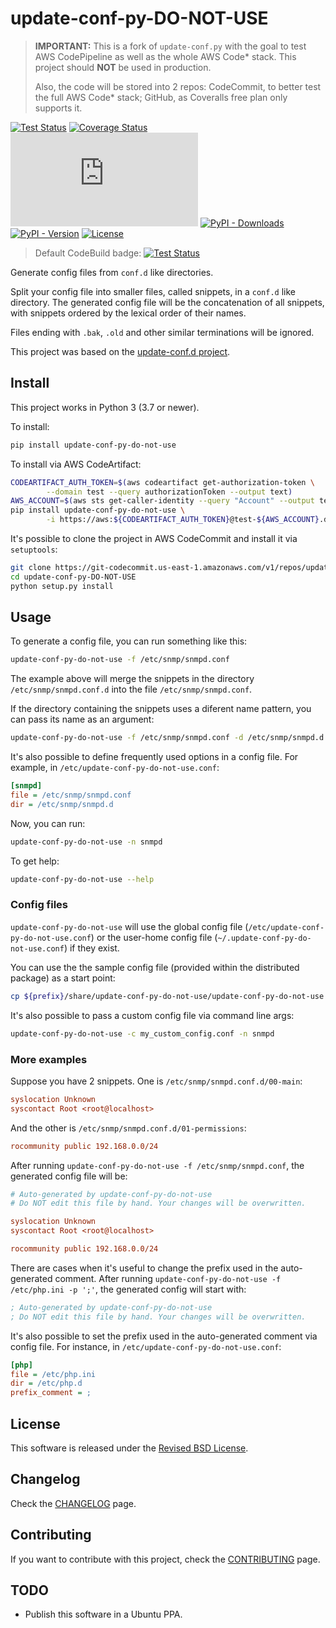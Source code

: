 update-conf-py-DO-NOT-USE
=========================

> **IMPORTANT:** This is a fork of `update-conf.py` with the goal to test AWS CodePipeline as well as the whole AWS Code\* stack. This project should **NOT** be used in production.
>
> Also, the code will be stored into 2 repos: CodeCommit, to better test the full AWS Code\* stack; GitHub, as Coveralls free plan only supports it.

[![Test Status](https://img.shields.io/endpoint?label=tests&logo=amazonaws&url=https%3A%2F%2Fkpa3zv4xkp3bpxpanhpwly7keu0rxzcd.lambda-url.us-east-1.on.aws%2Fupdate-conf-py-DO-NOT-USE-tests)](https://us-east-1.console.aws.amazon.com/codesuite/codebuild/projects/update-conf-py-DO-NOT-USE-tests/)
[![Coverage Status](https://img.shields.io/coveralls/github/rarylson/update-conf-py-DO-NOT-USE/master?logo=coveralls)](https://coveralls.io/github/rarylson/update-conf-py-DO-NOT-USE)
[![PyPI - Python](https://img.shields.io/pypi/pyversions/update-conf.py?logo=python&logoColor=white)](https://pypi.python.org/pypi/update-conf.py/)
[![PyPI - Downloads](https://img.shields.io/pypi/dm/update-conf.py.svg)](https://pypi.python.org/pypi/update-conf.py/)
[![PyPI - Version](https://img.shields.io/pypi/v/update-conf.py.svg)](https://pypi.python.org/pypi/update-conf.py/)
[![License](https://img.shields.io/pypi/l/update-conf.py.svg)](LICENSE)

> Default CodeBuild badge: [![Test Status](https://codebuild.us-east-1.amazonaws.com/badges?uuid=eyJlbmNyeXB0ZWREYXRhIjoiOWZsM0ZQeXEwTWtXd3dIc3cyVFZBcFducUE3NVgrODduT21lMTRrUzMzRXJuQTFrS1oxd1pNcmZhalZscDFWSS9KNHFMQjNDSGdaUWJ1WDA5Vm44VzFnPSIsIml2UGFyYW1ldGVyU3BlYyI6Img0VkhSNlVkOG1HZUIrMGEiLCJtYXRlcmlhbFNldFNlcmlhbCI6MX0%3D&branch=master)](https://us-east-1.console.aws.amazon.com/codesuite/codebuild/projects/update-conf-py-DO-NOT-USE-tests/)

Generate config files from `conf.d` like directories.

Split your config file into smaller files, called snippets, in a `conf.d` like directory. The generated config file will be the concatenation of all snippets, with snippets ordered by the lexical order of their names.

Files ending with `.bak`, `.old` and other similar terminations will be ignored.

This project was based on the [update-conf.d project](https://github.com/Atha/update-conf.d).

Install
-------

This project works in Python 3 (3.7 or newer).

To install:

```bash
pip install update-conf-py-do-not-use
```

To install via AWS CodeArtifact:

```bash
CODEARTIFACT_AUTH_TOKEN=$(aws codeartifact get-authorization-token \
        --domain test --query authorizationToken --output text)
AWS_ACCOUNT=$(aws sts get-caller-identity --query "Account" --output text)
pip install update-conf-py-do-not-use \
        -i https://aws:${CODEARTIFACT_AUTH_TOKEN}@test-${AWS_ACCOUNT}.d.codeartifact.us-east-1.amazonaws.com/pypi/pypi/simple/
```

It's possible to clone the project in AWS CodeCommit and install it via `setuptools`:

```bash
git clone https://git-codecommit.us-east-1.amazonaws.com/v1/repos/update-conf-py-DO-NOT-USE
cd update-conf-py-DO-NOT-USE
python setup.py install
```

Usage
-----

To generate a config file, you can run something like this:

```bash
update-conf-py-do-not-use -f /etc/snmp/snmpd.conf
```

The example above will merge the snippets in the directory `/etc/snmp/snmpd.conf.d` into the file `/etc/snmp/snmpd.conf`.

If the directory containing the snippets uses a diferent name pattern, you can pass its name as an argument:

```bash
update-conf-py-do-not-use -f /etc/snmp/snmpd.conf -d /etc/snmp/snmpd.d
```

It's also possible to define frequently used options in a config file. For example, in `/etc/update-conf-py-do-not-use.conf`:

```ini
[snmpd]
file = /etc/snmp/snmpd.conf
dir = /etc/snmp/snmpd.d
```

Now, you can run:

```bash
update-conf-py-do-not-use -n snmpd
```

To get help:

```bash
update-conf-py-do-not-use --help
```

### Config files

`update-conf-py-do-not-use` will use the global config file (`/etc/update-conf-py-do-not-use.conf`) or the user-home config file (`~/.update-conf-py-do-not-use.conf`) if they exist.

You can use the the sample config file (provided within the distributed package) as a start point:

```bash
cp ${prefix}/share/update-conf-py-do-not-use/update-conf-py-do-not-use.conf /etc/update-conf-py-do-not-use.conf
```

It's also possible to pass a custom config file via command line args:

```bash
update-conf-py-do-not-use -c my_custom_config.conf -n snmpd
```

### More examples

Suppose you have 2 snippets. One is `/etc/snmp/snmpd.conf.d/00-main`:

```ini
syslocation Unknown
syscontact Root <root@localhost>
```

And the other is `/etc/snmp/snmpd.conf.d/01-permissions`:

```ini
rocommunity public 192.168.0.0/24
```

After running `update-conf-py-do-not-use -f /etc/snmp/snmpd.conf`, the generated config file will be:

```ini
# Auto-generated by update-conf-py-do-not-use
# Do NOT edit this file by hand. Your changes will be overwritten.

syslocation Unknown
syscontact Root <root@localhost>

rocommunity public 192.168.0.0/24
```

There are cases when it's useful to change the prefix used in the auto-generated comment. After running `update-conf-py-do-not-use -f /etc/php.ini -p ';'`, the generated config will start with:

```ini
; Auto-generated by update-conf-py-do-not-use
; Do NOT edit this file by hand. Your changes will be overwritten.
```

It's also possible to set the prefix used in the auto-generated comment via config file. For instance, in `/etc/update-conf-py-do-not-use.conf`:

```ini
[php]
file = /etc/php.ini
dir = /etc/php.d
prefix_comment = ;
```

License
-------

This software is released under the [Revised BSD License](LICENSE).

Changelog
---------

Check the [CHANGELOG](CHANGELOG.md) page.

Contributing
------------

If you want to contribute with this project, check the [CONTRIBUTING](CONTRIBUTING.md) page.

TODO
----

- Publish this software in a Ubuntu PPA.
